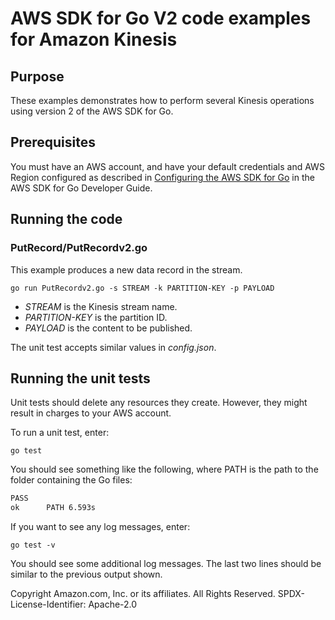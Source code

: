 # AWS SDK for Go V2 code examples for Amazon Kinesis

## Purpose

These examples demonstrates how to perform several Kinesis operations
using version 2 of the AWS SDK for Go.

## Prerequisites

You must have an AWS account, and have your default credentials and AWS Region
configured as described in
[Configuring the AWS SDK for Go](https://docs.aws.amazon.com/sdk-for-go/v1/developer-guide/configuring-sdk.html)
in the AWS SDK for Go Developer Guide.

## Running the code

### PutRecord/PutRecordv2.go

This example produces a new data record in the stream.

`go run PutRecordv2.go -s STREAM -k PARTITION-KEY -p PAYLOAD`

- _STREAM_ is the Kinesis stream name.
- _PARTITION-KEY_ is the partition ID.
- _PAYLOAD_ is the content to be published.

The unit test accepts similar values in _config.json_.

## Running the unit tests

Unit tests should delete any resources they create.
However, they might result in charges to your
AWS account.

To run a unit test, enter:

`go test`

You should see something like the following,
where PATH is the path to the folder containing the Go files:

```sh
PASS
ok      PATH 6.593s
```

If you want to see any log messages, enter:

`go test -v`

You should see some additional log messages.
The last two lines should be similar to the previous output shown.

Copyright Amazon.com, Inc. or its affiliates. All Rights Reserved. SPDX-License-Identifier: Apache-2.0
